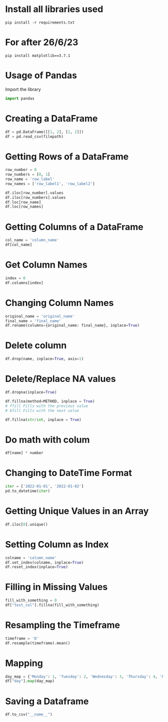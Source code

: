 # Install all libraries used
```shell
pip install -r requirements.txt
```

# For after 26/6/23
```shell
pip install matplotlib==3.7.1
```

# Usage of Pandas
Import the library
```python
import pandas
```

# Creating a DataFrame
```python
df = pd.DataFrame([[1, 2], [1, 2]])  
df = pd.read_csv(filepath)  
```

# Getting Rows of a DataFrame
```python
row_number = 0   
row_numbers = [0, 1]  
row_name = 'row_label'  
row_names = ['row_label1', 'row_label2']  

df.iloc[row_number].values  
df.iloc[row_numbers].values   
df.loc[row_name]  
df.loc[row_names]  
```
# Getting Columns of a DataFrame
```python
col_name = 'column_name'
df[col_name]
```

# Get Column Names
```python
index = 0
df.columns[index]
```

# Changing Column Names
```python 
original_name = 'original_name'
final_name = 'final_name'
df.rename(columns={original_name: final_name}, inplace=True)
```

# Delete column
```python
df.drop(name, inplace=True, axis=1)
```

# Delete/Replace NA values
```python
df.dropna(inplace=True)

df.fillna(method=METHOD, inplace = True) 
# ffill Fills with the previous value 
# bfill Fills with the next value 

df.fillna(str/int, inplace = True)
```
# Do math with colum
```python
df[name] * number
```

# Changing to DateTime Format
```python
iter = ['2022-01-01', '2022-01-02']
pd.to_datetime(iter)
```
# Getting Unique Values in an Array
```python 
df.iloc[0].unique()
```
# Setting Column as Index
```python 
colname = 'column_name'
df.set_index(colname, inplace=True)
df.reset_index(inplace=True)
```
# Filling in Missing Values
```python
fill_with_something = 0
df["test_col"].fillna(fill_with_something)
```
# Resampling the Timeframe
```python
timeframe = 'D'
df.resample(timeframe).mean()
```
# Mapping
```python
day_map = {'Monday': 1, 'Tuesday': 2, 'Wednesday': 3, 'Thursday': 4, 'Friday': 5, 'Saturday': 6, 'Sunday': 7}
df["day"].map(day_map)
```
# Saving a Dataframe
```python
df.to_csv("__name__")
```
